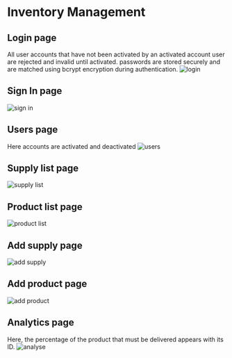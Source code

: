 # Inventory Management
## Login page
All user accounts that have not been activated by an activated account user are rejected and invalid until activated.
passwords are stored securely and are matched using bcrypt encryption during authentication.
![login](https://github.com/AitaayiM/Inventory_Management/assets/115494534/c6b71974-10c8-4ece-b98f-1a8a633d337f)
## Sign In page
![sign in](https://github.com/AitaayiM/Inventory_Management/assets/115494534/d07f2449-6e4a-4b25-bc09-b00cc5bf5cfb)
## Users page
Here accounts are activated and deactivated
![users](https://github.com/AitaayiM/Inventory_Management/assets/115494534/73ecf051-0c34-49a6-87e4-e23bdef95341)
## Supply list page
![supply list](https://github.com/AitaayiM/Inventory_Management/assets/115494534/74e2fae1-e4cf-4c01-906e-cbd114cb379d)
## Product list page
![product list](https://github.com/AitaayiM/Inventory_Management/assets/115494534/f4017459-82b8-4e45-bede-5eb755711891)
## Add supply page
![add supply](https://github.com/AitaayiM/Inventory_Management/assets/115494534/9ffc4fc9-1906-4b9b-86af-02861b33f713)
## Add product page
![add product](https://github.com/AitaayiM/Inventory_Management/assets/115494534/4b217114-4d26-4fb8-8b70-8c79b3781bcc)
## Analytics page
Here, the percentage of the product that must be delivered appears with its ID.
![analyse](https://github.com/AitaayiM/Inventory_Management/assets/115494534/81bd977e-7e13-4358-982b-da051ae44a01)

